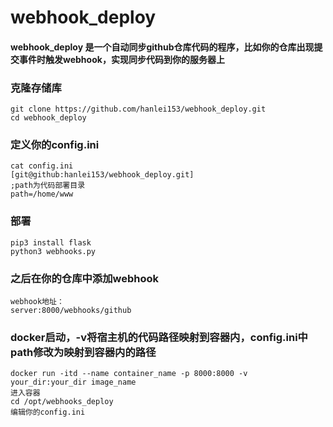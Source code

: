 # webhook_deploy
#### webhook_deploy 是一个自动同步github仓库代码的程序，比如你的仓库出现提交事件时触发webhook，实现同步代码到你的服务器上

### 克隆存储库

    git clone https://github.com/hanlei153/webhook_deploy.git
    cd webhook_deploy

### 定义你的config.ini

    cat config.ini  
    [git@github:hanlei153/webhook_deploy.git]  
    ;path为代码部署目录  
    path=/home/www

### 部署

    pip3 install flask   
    python3 webhooks.py

### 之后在你的仓库中添加webhook

    webhook地址：
    server:8000/webhooks/github

### docker启动，-v将宿主机的代码路径映射到容器内，config.ini中path修改为映射到容器内的路径

    docker run -itd --name container_name -p 8000:8000 -v your_dir:your_dir image_name
    进入容器
    cd /opt/webhooks_deploy
    编辑你的config.ini

